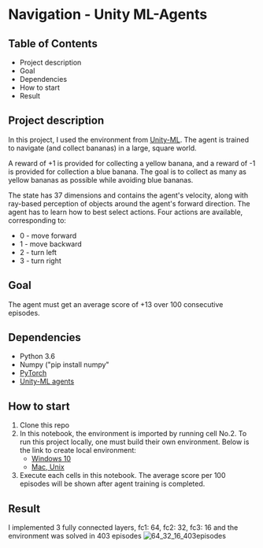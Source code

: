 # Navigation - Unity ML-Agents

## Table of Contents
* Project description
* Goal
* Dependencies
* How to start
* Result

## Project description
In this project, I used the environment from [Unity-ML](https://github.com/Unity-Technologies/ml-agents). 
The agent is trained to navigate (and collect bananas) in a large, square world.

A reward of +1 is provided for collecting a yellow banana, and a reward of -1 is provided for collection a blue banana.
The goal is to collect as many as yellow bananas as possible while avoiding blue bananas.

The state has 37 dimensions and contains the agent's velocity, along with ray-based perception of objects around the agent's forward direction.
The agent has to learn how to best select actions. Four actions are available, corresponding to:
  * 0 - move forward
  * 1 - move backward
  * 2 - turn left
  * 3 - turn right

## Goal
The agent must get an average score of +13 over 100 consecutive episodes.

## Dependencies
* Python 3.6
* Numpy ("pip install numpy"
* [PyTorch](https://pytorch.org/)
* [Unity-ML agents](https://github.com/Unity-Technologies/ml-agents)

## How to start
1. Clone this repo
2. In this notebook, the environment is imported by running cell No.2. To run this project locally, one must build their own environment.
   Below is the link to create local environment:
   * [Windows 10](https://github.com/Unity-Technologies/ml-agents/blob/master/docs/Installation-Windows.md)
   * [Mac, Unix](https://github.com/Unity-Technologies/ml-agents/blob/master/docs/Installation.md)
3. Execute each cells in this notebook. The average score per 100 episodes will be shown after agent training is completed. 

## Result
I implemented 3 fully connected layers, fc1: 64, fc2: 32, fc3: 16 and the environment was solved in 403 episodes
![64_32_16_403episodes](https://user-images.githubusercontent.com/39072490/63798932-3cc3f380-c8c8-11e9-9191-b7d076df507f.jpg)
